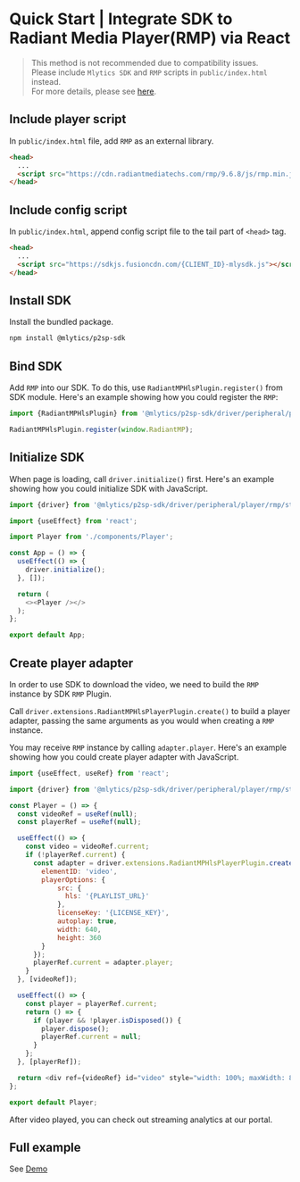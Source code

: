 # Quick Start | Integrate SDK to Radiant Media Player(RMP) via React

> This method is not recommended due to compatibility issues.  
> Please include `Mlytics SDK` and `RMP` scripts in `public/index.html` instead.  
> For more details, please see [here](https://github.com/mlytics/mly-stream-sdk-guide/tree/new/pwa_script_in_html/Web%20SDK/Player%20Integrations/RMP/React/html/README.md).

## Include player script

In `public/index.html` file, add `RMP` as an external library.

```html
<head>
  ...
  <script src="https://cdn.radiantmediatechs.com/rmp/9.6.8/js/rmp.min.js"></script>
</head>
```

## Include config script

In `public/index.html`, append config script file to the tail part of `<head>` tag.

```html
<head>
  ...
  <script src="https://sdkjs.fusioncdn.com/{CLIENT_ID}-mlysdk.js"></script>
</head>
```

## Install SDK

Install the bundled package.

```bash
npm install @mlytics/p2sp-sdk
```

## Bind SDK

Add `RMP` into our SDK. To do this, use `RadiantMPHlsPlugin.register()` from SDK module. Here's an example showing how you could register the `RMP`:

```javascript
import {RadiantMPHlsPlugin} from '@mlytics/p2sp-sdk/driver/peripheral/player/rmp/streaming/hls/bundle';

RadiantMPHlsPlugin.register(window.RadiantMP);
```

## Initialize SDK

When page is loading, call `driver.initialize()` first. Here's an example showing how you could initialize SDK with JavaScript.

```javascript
import {driver} from '@mlytics/p2sp-sdk/driver/peripheral/player/rmp/streaming/hls/bundle';

import {useEffect} from 'react';

import Player from './components/Player';

const App = () => {
  useEffect(() => {
    driver.initialize();
  }, []);

  return (
    <><Player /></>
  );
};

export default App;
```

## Create player adapter

In order to use SDK to download the video, we need to build the `RMP` instance by SDK `RMP` Plugin.

Call `driver.extensions.RadiantMPHlsPlayerPlugin.create()` to build a player adapter, passing the same arguments as you would when creating a `RMP` instance.

You may receive `RMP` instance by calling `adapter.player`. Here's an example showing how you could create player adapter with JavaScript.

```javascript
import {useEffect, useRef} from 'react';

import {driver} from '@mlytics/p2sp-sdk/driver/peripheral/player/rmp/streaming/hls/bundle';

const Player = () => {
  const videoRef = useRef(null);
  const playerRef = useRef(null);

  useEffect(() => {
    const video = videoRef.current;
    if (!playerRef.current) {
      const adapter = driver.extensions.RadiantMPHlsPlayerPlugin.create({
        elementID: 'video',
        playerOptions: {
            src: {
              hls: '{PLAYLIST_URL}'
            },
            licenseKey: '{LICENSE_KEY}',
            autoplay: true,
            width: 640,
            height: 360
        }
      });
      playerRef.current = adapter.player;
    }
  }, [videoRef]);

  useEffect(() => {
    const player = playerRef.current;
    return () => {
      if (player && !player.isDisposed()) {
        player.dispose();
        playerRef.current = null;
      }
    };
  }, [playerRef]);

  return <div ref={videoRef} id="video" style="width: 100%; maxWidth: 800px"></div>;
};

export default Player;
```

After video played, you can check out streaming analytics at our portal.

## Full example

See [Demo](https://github.com/mlytics/mly-stream-sdk-guide/tree/new/pwa_script_in_html/Web%20SDK/Player%20Integrations/RMP/React/npm)
